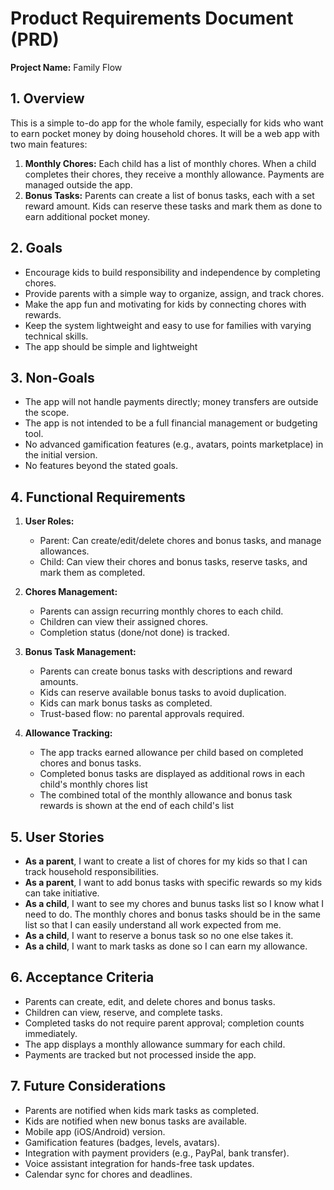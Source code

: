# Product Requirements Document (PRD)  
**Project Name:** Family Flow  

## 1. Overview  
This is a simple to-do app for the whole family, especially for kids who want to earn pocket money by doing household chores. It will be a web app with two main features:  

1. **Monthly Chores:** Each child has a list of monthly chores. When a child completes their chores, they receive a monthly allowance. Payments are managed outside the app.  
2. **Bonus Tasks:** Parents can create a list of bonus tasks, each with a set reward amount. Kids can reserve these tasks and mark them as done to earn additional pocket money.  

## 2. Goals  
- Encourage kids to build responsibility and independence by completing chores.  
- Provide parents with a simple way to organize, assign, and track chores.  
- Make the app fun and motivating for kids by connecting chores with rewards.  
- Keep the system lightweight and easy to use for families with varying technical skills.
- The app should be simple and lightweight 

## 3. Non-Goals  
- The app will not handle payments directly; money transfers are outside the scope.  
- The app is not intended to be a full financial management or budgeting tool.  
- No advanced gamification features (e.g., avatars, points marketplace) in the initial version.
- No features beyond the stated goals.

## 4. Functional Requirements  
1. **User Roles:**  
   - Parent: Can create/edit/delete chores and bonus tasks, and manage allowances.  
   - Child: Can view their chores and bonus tasks, reserve tasks, and mark them as completed.  

2. **Chores Management:**  
   - Parents can assign recurring monthly chores to each child.  
   - Children can view their assigned chores.  
   - Completion status (done/not done) is tracked.  

3. **Bonus Task Management:**  
   - Parents can create bonus tasks with descriptions and reward amounts.  
   - Kids can reserve available bonus tasks to avoid duplication.  
   - Kids can mark bonus tasks as completed.  
   - Trust-based flow: no parental approvals required.  

4. **Allowance Tracking:**  
   - The app tracks earned allowance per child based on completed chores and bonus tasks.  
   - Completed bonus tasks are displayed as additional rows in each child's monthly chores list
   - The combined total of the monthly allowance and bonus task rewards is shown at the end of each child's list  

## 5. User Stories  
- **As a parent**, I want to create a list of chores for my kids so that I can track household responsibilities.  
- **As a parent**, I want to add bonus tasks with specific rewards so my kids can take initiative. 
- **As a child**, I want to see my chores and bunus tasks list so I know what I need to do. The monthly chores and bonus tasks should be in the same list so that I can easily understand all work expected from me.  
- **As a child**, I want to reserve a bonus task so no one else takes it.  
- **As a child**, I want to mark tasks as done so I can earn my allowance.  

## 6. Acceptance Criteria  
- Parents can create, edit, and delete chores and bonus tasks.  
- Children can view, reserve, and complete tasks.  
- Completed tasks do not require parent approval; completion counts immediately.  
- The app displays a monthly allowance summary for each child.  
- Payments are tracked but not processed inside the app.  

## 7. Future Considerations  
- Parents are notified when kids mark tasks as completed.  
- Kids are notified when new bonus tasks are available.
- Mobile app (iOS/Android) version.  
- Gamification features (badges, levels, avatars).  
- Integration with payment providers (e.g., PayPal, bank transfer).  
- Voice assistant integration for hands-free task updates.  
- Calendar sync for chores and deadlines.    